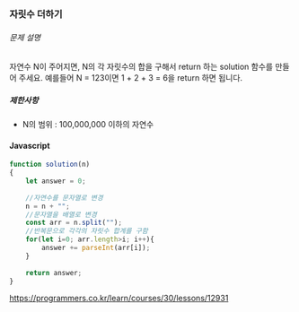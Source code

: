 ### 자릿수 더하기

###### 문제 설명

자연수 N이 주어지면, N의 각 자릿수의 합을 구해서 return 하는 solution 함수를 만들어 주세요.
예를들어 N = 123이면 1 + 2 + 3 = 6을 return 하면 됩니다.

##### 제한사항

- N의 범위 : 100,000,000 이하의 자연수



#### Javascript

~~~js
function solution(n)
{
    let answer = 0;
    
    //자연수를 문자열로 변경
    n = n + "";
    //문자열을 배열로 변경
    const arr = n.split("");
    //반복문으로 각각의 자릿수 합계를 구함
    for(let i=0; arr.length>i; i++){
        answer += parseInt(arr[i]);
    }
    
    return answer;
}
~~~



https://programmers.co.kr/learn/courses/30/lessons/12931
